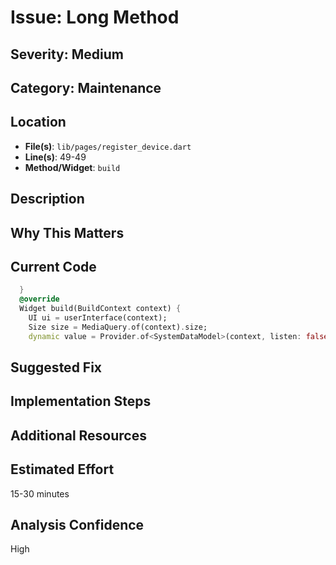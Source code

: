 # Issue: Long Method

## Severity: Medium

## Category: Maintenance

## Location
- **File(s)**: `lib/pages/register_device.dart`
- **Line(s)**: 49-49
- **Method/Widget**: `build`

## Description


## Why This Matters


## Current Code
```dart
  }
  @override
  Widget build(BuildContext context) {
    UI ui = userInterface(context);
    Size size = MediaQuery.of(context).size;
    dynamic value = Provider.of<SystemDataModel>(context, listen: false);
```

## Suggested Fix


## Implementation Steps


## Additional Resources


## Estimated Effort
15-30 minutes

## Analysis Confidence
High

